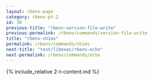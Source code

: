 ```yaml
---
layout: rbenv-page
category: rbenv-pt-2
id: 30
previous-title: "rbenv-version-file-write"
previous-permalink: /rbenv/commands/version-file-write
title: "rbenv-shims"
permalink: /rbenv/commands/shims
next-title: "test/libexec/rbenv-echo"
next-permalink: /rbenv/commands/echo
---
```


{% include_relative 2-t-content.md %}
